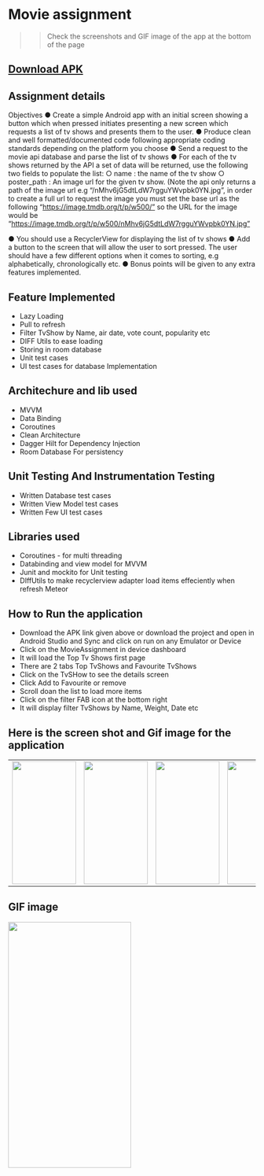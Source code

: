 # Movie assignment

>> Check the screenshots and GIF image of the app at the bottom of the page

## [Download APK](https://github.com/sibaprasad12/MovieAssignment/blob/main/app/apk/MoviewAssignment.apk)
## Assignment details
Objectives
● Create a simple Android app with an initial screen showing a button which when
pressed initiates presenting a new screen which requests a list of tv shows and
presents them to the user.
● Produce clean and well formatted/documented code following appropriate coding
standards depending on the platform you choose
● Send a request to the movie api database and parse the list of tv shows
● For each of the tv shows returned by the API a set of data will be returned, use
the following two fields to populate the list:
○ name : the name of the tv show
○ poster_path : An image url for the given tv show. (Note the api only returns
a path of the image url e.g “/nMhv6jG5dtLdW7rgguYWvpbk0YN.jpg”, in
order to create a full url to request the image you must set the base url as
the following “https://image.tmdb.org/t/p/w500/” so the URL for the image
would be
“https://image.tmdb.org/t/p/w500/nMhv6jG5dtLdW7rgguYWvpbk0YN.jpg”

● You should use a RecyclerView for displaying the list of tv shows
● Add a button to the screen that will allow the user to sort pressed. The user
should have a few different options when it comes to sorting, e.g alphabetically,
chronologically etc.
● Bonus points will be given to any extra features implemented.

## Feature Implemented
- Lazy Loading
- Pull to refresh
- Filter TvShow by Name, air date, vote count, popularity etc
- DIFF Utils to ease loading
- Storing in room database
- Unit test cases
- UI test cases for database Implementation

## Architechure and lib used
- MVVM
- Data Binding
- Coroutines
- Clean Architecture
- Dagger Hilt for Dependency Injection
- Room Database For persistency

## Unit Testing And Instrumentation Testing
- Written Database test cases
- Written View Model test cases
- Written Few UI test cases

## Libraries used
- Coroutines - for multi threading
- Databinding and view model for MVVM
- Junit and mockito for Unit testing
- DIffUtils to make recyclerview adapter load items effeciently when refresh Meteor


## How to Run the application
- Download the APK link given above or download the project and open in Android Studio and Sync and click on run on any Emulator or Device
- Click on the MovieAssignment in device dashboard
- It will load the Top Tv Shows first page
- There are 2 tabs Top TvShows and Favourite TvShows
- Click on the TvSHow to see the details screen
- Click Add to Favourite or remove 
- Scroll doan the list to load more items
- Click on the filter FAB icon at the bottom right
- It will display filter TvShows by Name, Weight, Date etc


## Here is the screen shot and Gif image for the application
<table>
<tr>
<td>
  <img src="https://github.com/sibaprasad12/MovieAssignment/blob/main/app/images/ss1.png" width="130" height="250" />
 </td>
<td>
 <img src="https://github.com/sibaprasad12/MovieAssignment/blob/main/app/images/ss2.png" width="130" height="250"/> 
</td>
  <td>
  <img src="https://github.com/sibaprasad12/MovieAssignment/blob/main/app/images/ss3.png" width="130" height="250" />
 </td>
  <td>
  <img src="https://github.com/sibaprasad12/MovieAssignment/blob/main/app/images/ss4.png" width="130" height="250" />
 </td>
<td>
 <img src="https://github.com/sibaprasad12/MovieAssignment/blob/main/app/images/ss5.png" width="130" height="250"/> 
</td>
  <td>
  <img src="https://github.com/sibaprasad12/MovieAssignment/blob/main/app/images/ss6.png" width="130" height="250" />
 </td>
</tr>
</table> 

## GIF image
<img src="https://github.com/sibaprasad12/MovieAssignment/blob/main/app/images/movieAssignment.gif" width="250" height="500" />
